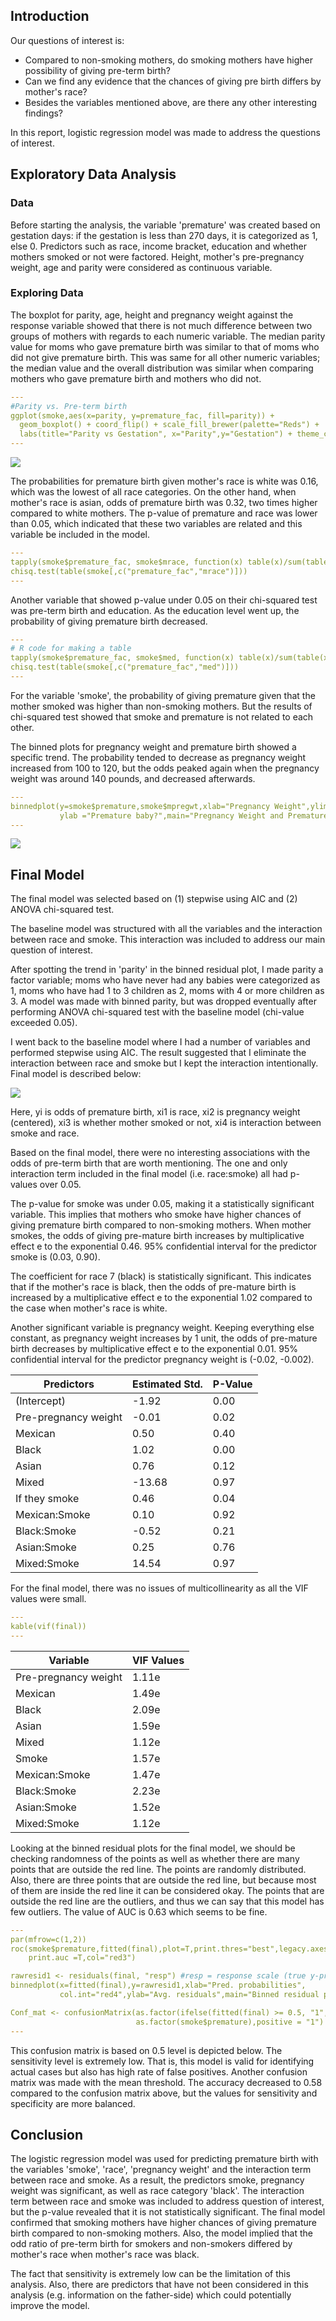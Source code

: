 
## Introduction


Our questions of interest is:

* Compared to non-smoking mothers, do smoking mothers have higher possibility of giving pre-term birth? 
* Can we find any evidence that the chances of giving pre birth differs by mother's race? 
* Besides the variables mentioned above, are there any other interesting findings?


In this report, logistic regression model was made to address the questions of interest. 



## Exploratory Data Analysis 


### Data
Before starting the analysis, the variable 'premature' was created based on gestation days: if the gestation is less than 270 days, it is categorized as 1, else 0. Predictors such as race, income bracket, education and whether mothers smoked or not were factored. Height, mother's pre-pregnancy weight, age and parity were considered as continuous variable. 


### Exploring Data
The boxplot for parity, age, height and pregnancy weight against the response variable showed that there is not much difference between two groups of mothers with regards to each numeric variable. The median parity value for moms who gave premature birth was similar to that of moms who did not give premature birth. This was same for all other numeric variables; the median value and the overall distribution was similar when comparing mothers who gave premature birth and mothers who did not. 


```yaml
---
#Parity vs. Pre-term birth
ggplot(smoke,aes(x=parity, y=premature_fac, fill=parity)) +
  geom_boxplot() + coord_flip() + scale_fill_brewer(palette="Reds") +
  labs(title="Parity vs Gestation", x="Parity",y="Gestation") + theme_classic() + theme(legend.position="none")
---
```

![](/assets/img/posts/parity-boxplot.jpg)

The probabilities for premature birth given mother's race is white was 0.16, which was the lowest of all race categories. On the other hand, when mother's race is asian, odds of premature birth was 0.32, two times higher compared to white mothers. The p-value of premature and race was lower than 0.05, which indicated that these two variables are related and this variable be included in the model. 


```yaml
---
tapply(smoke$premature_fac, smoke$mrace, function(x) table(x)/sum(table(x)))
chisq.test(table(smoke[,c("premature_fac","mrace")]))
---
```

Another variable that showed p-value under 0.05 on their chi-squared test was pre-term birth and education. As the education level went up, the probability of giving premature birth decreased. 


```yaml
--- 
# R code for making a table
tapply(smoke$premature_fac, smoke$med, function(x) table(x)/sum(table(x)))
chisq.test(table(smoke[,c("premature_fac","med")]))
---
```

For the variable 'smoke', the probability of giving premature given that the mother smoked was higher than non-smoking mothers. But the results of chi-squared test showed that smoke and premature is not related to each other. 

The binned plots for pregnancy weight and premature birth showed a specific trend. The probability tended to decrease as pregnancy weight increased from 100 to 120, but the odds peaked again when the pregnancy weight was around 140 pounds, and decreased afterwards. 

```yaml
---
binnedplot(y=smoke$premature,smoke$mpregwt,xlab="Pregnancy Weight",ylim=c(0,1),col.pts="navy",
           ylab ="Premature baby?",main="Pregnancy Weight and Premature", col.int="white")
---
```

![](/assets/img/posts/binned-plot.png)

## Final Model

The final model was selected based on (1) stepwise using AIC and (2) ANOVA chi-squared test. 

The baseline model was structured with all the variables and the interaction between race and smoke. This interaction was included to address our main question of interest. 

After spotting the trend in 'parity' in the binned residual plot, I made parity a factor variable; moms who have never had any babies were categorized as 1, moms who have had 1 to 3 children as 2, moms with 4 or more children as 3. A model was made with binned parity, but was dropped eventually after performing ANOVA chi-squared test with the baseline model (chi-value exceeded 0.05). 

I went back to the baseline model where I had a number of variables and performed stepwise using AIC. The result suggested that I eliminate the interaction between race and smoke but I kept the interaction intentionally. Final model is described below:

![](/assets/img/posts/final-model.png)

Here, yi is odds of premature birth, xi1 is race, xi2 is pregnancy weight (centered), xi3 is whether mother smoked or not, xi4 is interaction between smoke and race. 

Based on the final model, there were no interesting associations with the odds of pre-term birth that are worth mentioning. The one and only interaction term included in the final model (i.e. race:smoke) all had p-values over 0.05. 

The p-value for smoke was under 0.05, making it a statistically significant variable. This implies that mothers who smoke have higher chances of giving premature birth compared to non-smoking mothers. When mother smokes, the odds of giving pre-mature birth increases by multiplicative effect e to the exponential 0.46. 95% confidential interval for the predictor smoke is (0.03, 0.90).

The coefficient for race 7 (black) is statistically significant. This indicates that if the mother's race is black, then the odds of pre-mature birth is increased by a multiplicative effect e to the exponential 1.02 compared to the case when mother's race is white. 

Another significant variable is pregnancy weight. Keeping everything else constant, as pregnancy weight increases by 1 unit, the odds of pre-mature birth decreases by multiplicative effect e to the exponential 0.01. 95% confidential interval for the predictor pregnancy weight is (-0.02, -0.002).



Predictors | Estimated Std. | P-Value |  
------------ | ------------ | ------------- |  
(Intercept) |-1.92 | 0.00 |
Pre-pregnancy weight |-0.01 | 0.02 |
Mexican |0.50 | 0.40 | 
Black |1.02 | 0.00 | 
Asian |0.76 | 0.12 |
Mixed |-13.68 | 0.97 |
If they smoke |0.46 | 0.04 |
Mexican:Smoke |0.10 | 0.92 |
Black:Smoke |-0.52 | 0.21 |
Asian:Smoke |0.25 | 0.76 |
Mixed:Smoke |14.54 | 0.97 |


For the final model, there was no issues of multicollinearity as all the VIF values were small.

```yaml
---
kable(vif(final))
---
```

Variable | VIF Values | 
------------ | ------------ | 
Pre-pregnancy weight |1.11e | 
Mexican |1.49e | 
Black |2.09e | 
Asian |1.59e | 
Mixed |1.12e | 
Smoke |1.57e | 
Mexican:Smoke |1.47e | 
Black:Smoke |2.23e | 
Asian:Smoke |1.52e | 
Mixed:Smoke |1.12e | 



Looking at the binned residual plots for the final model, we should be checking randomness of the points as well as whether there are many points that are outside the red line. The points are randomly distributed. Also, there are three points that are outside the red line, but because most of them are inside the red line it can be considered okay. The points that are outside the red line are the outliers, and thus we can say that this model has few outliers. The value of AUC is 0.63 which seems to be fine. 

```yaml
---
par(mfrow=c(1,2)) 
roc(smoke$premature,fitted(final),plot=T,print.thres="best",legacy.axes=T,
    print.auc =T,col="red3")

rawresid1 <- residuals(final, "resp") #resp = response scale (true y-predicted probability)
binnedplot(x=fitted(final),y=rawresid1,xlab="Pred. probabilities",
           col.int="red4",ylab="Avg. residuals",main="Binned residual plot",col.pts="navy")

Conf_mat <- confusionMatrix(as.factor(ifelse(fitted(final) >= 0.5, "1","0")),
                            as.factor(smoke$premature),positive = "1")
---
```



This confusion matrix is based on 0.5 level is depicted below. The sensitivity level is extremely low. That is, this model is valid for identifying actual cases but also has high rate of false positives. Another confusion matrix was made with the mean threshold. The accuracy decreased to 0.58 compared to the confusion matrix above, but the values for sensitivity and specificity are more balanced. 



## Conclusion


The logistic regression model was used for predicting premature birth with the variables 'smoke', 'race', 'pregnancy weight' and the interaction term between race and smoke. As a result, the predictors smoke, pregnancy weight was significant, as well as race category 'black'. The interaction term between race and smoke was included to address question of interest, but the p-value revealed that it is not statistically significant. The final model confirmed that smoking mothers have higher chances of giving premature birth compared to non-smoking mothers. Also, the model implied that the odd ratio of pre-term birth for smokers and non-smokers differed by mother's race when mother's race was black. 

The fact that sensitivity is extremely low can be the limitation of this analysis. Also, there are predictors that have not been considered in this analysis (e.g. information on the father-side) which could potentially improve the model. 

